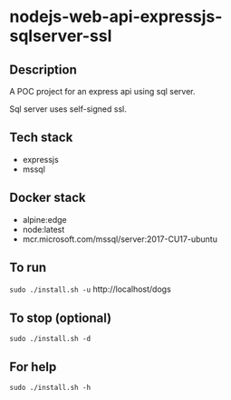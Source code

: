 # nodejs-web-api-expressjs-sqlserver-ssl

## Description
A POC project for an express api using sql server.

Sql server uses self-signed ssl.

## Tech stack
- expressjs
- mssql

## Docker stack
- alpine:edge
- node:latest
- mcr.microsoft.com/mssql/server:2017-CU17-ubuntu

## To run
`sudo ./install.sh -u`
http://localhost/dogs

## To stop (optional)
`sudo ./install.sh -d`

## For help
`sudo ./install.sh -h`
